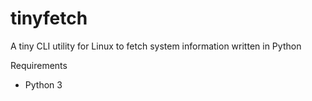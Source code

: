 # tinyfetch
A tiny CLI utility for Linux to fetch system information written in Python  

Requirements  
- Python 3
